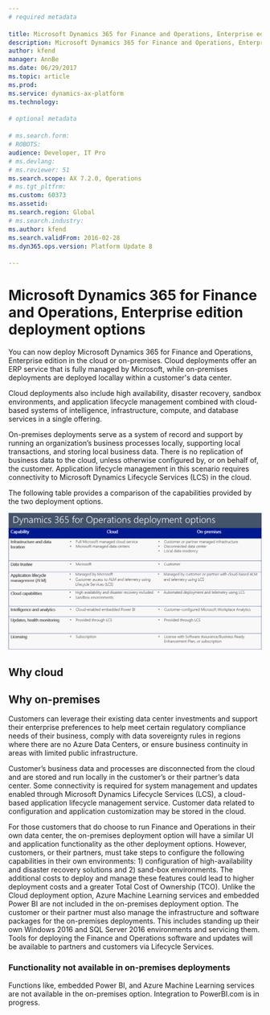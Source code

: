```yaml
---
# required metadata

title: Microsoft Dynamics 365 for Finance and Operations, Enterprise edition deployment options 
description: Microsoft Dynamics 365 for Finance and Operations, Enterprise edition now supports running business processes in the cloud or on-premises. This topic provides information about the different deployment options. 
author: kfend
manager: AnnBe
ms.date: 06/29/2017
ms.topic: article
ms.prod: 
ms.service: dynamics-ax-platform
ms.technology: 

# optional metadata

# ms.search.form: 
# ROBOTS: 
audience: Developer, IT Pro
# ms.devlang: 
# ms.reviewer: 51
ms.search.scope: AX 7.2.0, Operations
# ms.tgt_pltfrm: 
ms.custom: 60373
ms.assetid: 
ms.search.region: Global
# ms.search.industry: 
ms.author: kfend
ms.search.validFrom: 2016-02-28
ms.dyn365.ops.version: Platform Update 8

---
```

# Microsoft Dynamics 365 for Finance and Operations, Enterprise edition deployment options
You can now deploy Microsoft Dynamics 365 for Finance and Operations, Enterprise edition in the cloud or on-premises. Cloud deployments offer an ERP service that is fully managed by Microsoft, while on-premises deployments are deployed locallay within a customer's data center. 

Cloud deployments also include high availability, disaster recovery, sandbox environments, and application lifecycle management combined with cloud-based systems of intelligence, infrastructure, compute, and database services in a single offering. 

On-premises deployments serve as a system of record and support by running an organization’s business processes locally, supporting local transactions, and storing local business data. There is no replication of business data to the cloud, unless otherwise configured by, or on behalf of, the customer. Application lifecycle management in this scenario requires connectivity to Microsoft Dynamics Lifecycle Services (LCS) in the cloud. 

The following table provides a comparison of the capabilities provided by the two deployment options.

[![Deployment options table](./media/deployment-options.PNG)](./media/deployment-options.PNG)


## Why cloud

## Why on-premises
Customers can leverage their existing data center investments and support their enterprise preferences to help meet certain regulatory compliance needs of their business, comply with data sovereignty rules in regions where there are no Azure Data Centers, or ensure business continuity in areas with limited public infrastructure. 

Customer’s business data and processes are disconnected from the cloud and are stored and run locally in the customer’s or their partner’s data center. Some connectivity is required for system management and updates enabled through Microsoft Dynamics Lifecycle Services (LCS), a cloud-based application lifecycle management service. Customer data related to configuration and application customization may be stored in the cloud. 

For those customers that do choose to run Finance and Operations in their own data center, the on-premises deployment option will have a similar UI and application functionality as the other deployment options. However, customers, or their partners, must take steps to configure the following capabilities in their own environments: 1) configuration of high-availability and disaster recovery solutions and 2) sand-box environments. The additional costs to deploy and manage these features could lead to higher deployment costs and a greater Total Cost of Ownership (TCO). Unlike the Cloud deployment option, Azure Machine Learning services and embedded Power BI are not included in the on-premises deployment option. The customer or their partner must also manage the infrastructure and software packages for the on-premises deployments. This includes standing up their own Windows 2016 and SQL Server 2016 environments and servicing them. Tools for deploying the Finance and Operations software and updates will be available to partners and customers via Lifecycle Services. 

### Functionality not available in on-premises deployments 
Functions like, embedded Power BI, and Azure Machine Learning services are not available in the on-premises option. Integration to PowerBI.com is in progress. 

